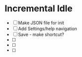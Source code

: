 # Incremental Idle

- [ ] Make JSON file for init
- [ ] Add Settings/help navigation
- [ ] Save - make shortcut?
- [ ] 
- [ ] 
- [ ] 